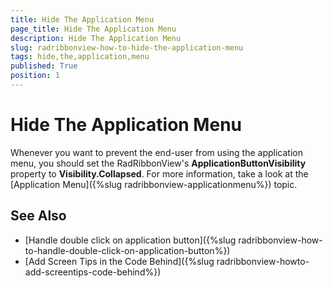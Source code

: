 ```yaml
---
title: Hide The Application Menu
page_title: Hide The Application Menu
description: Hide The Application Menu
slug: radribbonview-how-to-hide-the-application-menu
tags: hide,the,application,menu
published: True
position: 1
---
```


# Hide The Application Menu

Whenever you want to prevent the end-user from using the application menu, you should set the RadRibbonView's __ApplicationButtonVisibility__ property to __Visibility.Collapsed__. For more information, take a look at the [Application Menu]({%slug radribbonview-applicationmenu%}) topic.		

## See Also
 * [Handle double click on application button]({%slug radribbonview-how-to-handle-double-click-on-application-button%})
 * [Add Screen Tips in the Code Behind]({%slug radribbonview-howto-add-screentips-code-behind%})